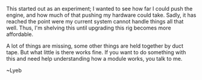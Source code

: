 This started out as an experiment; I wanted to see how far I could push the engine, and how much of that pushing my hardware could take.
 Sadly, it has reached the point were my current system cannot handle things all that well. Thus, I'm shelving this until upgrading this rig becomes more affordable.
 
 A lot of things are missing, some other things are held together by duct tape. But what little is there works fine.
 If you want to do something with this and need help understanding how a module works, you talk to me.
 
 ~Lyeb
